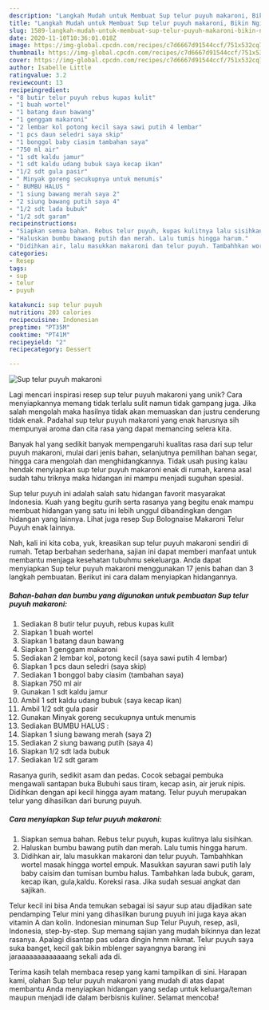 ```yaml
---
description: "Langkah Mudah untuk Membuat Sup telur puyuh makaroni, Bikin Ngiler"
title: "Langkah Mudah untuk Membuat Sup telur puyuh makaroni, Bikin Ngiler"
slug: 1589-langkah-mudah-untuk-membuat-sup-telur-puyuh-makaroni-bikin-ngiler
date: 2020-11-10T10:36:01.018Z
image: https://img-global.cpcdn.com/recipes/c7d6667d91544ccf/751x532cq70/sup-telur-puyuh-makaroni-foto-resep-utama.jpg
thumbnail: https://img-global.cpcdn.com/recipes/c7d6667d91544ccf/751x532cq70/sup-telur-puyuh-makaroni-foto-resep-utama.jpg
cover: https://img-global.cpcdn.com/recipes/c7d6667d91544ccf/751x532cq70/sup-telur-puyuh-makaroni-foto-resep-utama.jpg
author: Isabelle Little
ratingvalue: 3.2
reviewcount: 13
recipeingredient:
- "8 butir telur puyuh rebus kupas kulit"
- "1 buah wortel"
- "1 batang daun bawang"
- "1 genggam makaroni"
- "2 lembar kol potong kecil saya sawi putih 4 lembar"
- "1 pcs daun seledri saya skip"
- "1 bonggol baby ciasim tambahan saya"
- "750 ml air"
- "1 sdt kaldu jamur"
- "1 sdt kaldu udang bubuk saya kecap ikan"
- "1/2 sdt gula pasir"
- " Minyak goreng secukupnya untuk menumis"
- " BUMBU HALUS "
- "1 siung bawang merah saya 2"
- "2 siung bawang putih saya 4"
- "1/2 sdt lada bubuk"
- "1/2 sdt garam"
recipeinstructions:
- "Siapkan semua bahan. Rebus telur puyuh, kupas kulitnya lalu sisihkan."
- "Haluskan bumbu bawang putih dan merah. Lalu tumis hingga harum."
- "Didihkan air, lalu masukkan makaroni dan telur puyuh. Tambahhkan wortel masak hingga wortel empuk. Masukkan sayuran sawi putih laly baby caisim dan tumisan bumbu halus. Tambahkan lada bubuk, garam, kecap ikan, gula,kaldu. Koreksi rasa. Jika sudah sesuai angkat dan sajikan."
categories:
- Resep
tags:
- sup
- telur
- puyuh

katakunci: sup telur puyuh 
nutrition: 203 calories
recipecuisine: Indonesian
preptime: "PT35M"
cooktime: "PT41M"
recipeyield: "2"
recipecategory: Dessert

---
```



![Sup telur puyuh makaroni](https://img-global.cpcdn.com/recipes/c7d6667d91544ccf/751x532cq70/sup-telur-puyuh-makaroni-foto-resep-utama.jpg)

Lagi mencari inspirasi resep sup telur puyuh makaroni yang unik? Cara menyiapkannya memang tidak terlalu sulit namun tidak gampang juga. Jika salah mengolah maka hasilnya tidak akan memuaskan dan justru cenderung tidak enak. Padahal sup telur puyuh makaroni yang enak harusnya sih mempunyai aroma dan cita rasa yang dapat memancing selera kita.

Banyak hal yang sedikit banyak mempengaruhi kualitas rasa dari sup telur puyuh makaroni, mulai dari jenis bahan, selanjutnya pemilihan bahan segar, hingga cara mengolah dan menghidangkannya. Tidak usah pusing kalau hendak menyiapkan sup telur puyuh makaroni enak di rumah, karena asal sudah tahu triknya maka hidangan ini mampu menjadi suguhan spesial.

Sup telur puyuh ini adalah salah satu hidangan favorit masyarakat Indonesia. Kuah yang begitu gurih serta rasanya yang begitu enak mampu membuat hidangan yang satu ini lebih unggul dibandingkan dengan hidangan yang lainnya. Lihat juga resep Sup Bolognaise Makaroni Telur Puyuh enak lainnya.


Nah, kali ini kita coba, yuk, kreasikan sup telur puyuh makaroni sendiri di rumah. Tetap berbahan sederhana, sajian ini dapat memberi manfaat untuk membantu menjaga kesehatan tubuhmu sekeluarga. Anda dapat menyiapkan Sup telur puyuh makaroni menggunakan 17 jenis bahan dan 3 langkah pembuatan. Berikut ini cara dalam menyiapkan hidangannya.

<!--inarticleads1-->

##### Bahan-bahan dan bumbu yang digunakan untuk pembuatan Sup telur puyuh makaroni:

1. Sediakan 8 butir telur puyuh, rebus kupas kulit
1. Siapkan 1 buah wortel
1. Siapkan 1 batang daun bawang
1. Siapkan 1 genggam makaroni
1. Sediakan 2 lembar kol, potong kecil (saya sawi putih 4 lembar)
1. Siapkan 1 pcs daun seledri (saya skip)
1. Sediakan 1 bonggol baby ciasim (tambahan saya)
1. Siapkan 750 ml air
1. Gunakan 1 sdt kaldu jamur
1. Ambil 1 sdt kaldu udang bubuk (saya kecap ikan)
1. Ambil 1/2 sdt gula pasir
1. Gunakan  Minyak goreng secukupnya untuk menumis
1. Sediakan  BUMBU HALUS :
1. Siapkan 1 siung bawang merah (saya 2)
1. Sediakan 2 siung bawang putih (saya 4)
1. Siapkan 1/2 sdt lada bubuk
1. Sediakan 1/2 sdt garam


Rasanya gurih, sedikit asam dan pedas. Cocok sebagai pembuka mengawali santapan buka Bubuhi saus tiram, kecap asin, air jeruk nipis. Didihkan dengan api kecil hingga ayam matang. Telur puyuh merupakan telur yang dihasilkan dari burung puyuh. 

<!--inarticleads2-->

##### Cara menyiapkan Sup telur puyuh makaroni:

1. Siapkan semua bahan. Rebus telur puyuh, kupas kulitnya lalu sisihkan.
1. Haluskan bumbu bawang putih dan merah. Lalu tumis hingga harum.
1. Didihkan air, lalu masukkan makaroni dan telur puyuh. Tambahhkan wortel masak hingga wortel empuk. Masukkan sayuran sawi putih laly baby caisim dan tumisan bumbu halus. Tambahkan lada bubuk, garam, kecap ikan, gula,kaldu. Koreksi rasa. Jika sudah sesuai angkat dan sajikan.


Telur kecil ini bisa Anda temukan sebagai isi sayur sup atau dijadikan sate pendamping Telur mini yang dihasilkan burung puyuh ini juga kaya akan vitamin A dan kolin. Indonesian minuman Sup Telur Puyuh, resep, asli, Indonesia, step-by-step. Sup memang sajian yang mudah bikinnya dan lezat rasanya. Apalagi disantap pas udara dingin hmm nikmat. Telur puyuh saya suka banget, kecil gak bikin mblenger sayangnya barang ini jaraaaaaaaaaaaaang sekali ada di. 

Terima kasih telah membaca resep yang kami tampilkan di sini. Harapan kami, olahan Sup telur puyuh makaroni yang mudah di atas dapat membantu Anda menyiapkan hidangan yang sedap untuk keluarga/teman maupun menjadi ide dalam berbisnis kuliner. Selamat mencoba!
